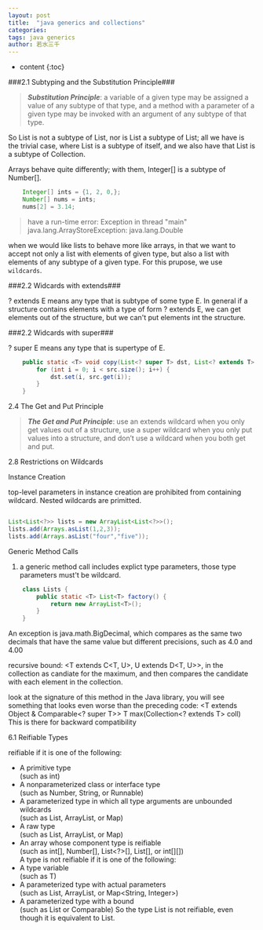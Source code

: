 ```yaml
---
layout: post
title:  "java generics and collections"
categories: 
tags: java generics
author: 若水三千
---
```


* content
{:toc}

###2.1 Subtyping and the Substitution Principle###

> <i>**Substitution Principle**</i>: a variable of a given type may be assigned a value of any subtype
of that type, and a method with a parameter of a given type may be invoked with an
argument of any subtype of that type.

So List<Integer> is not a subtype of List<Number>, nor is List<Number> a subtype of
List<Integer>; all we have is the trivial case, where List<Integer> is a subtype of itself,
and we also have that List<Integer> is a subtype of Collection<Integer>.

Arrays behave quite differently; with them, Integer[] is a subtype of Number[].

```java
    Integer[] ints = {1, 2, 0,};  
    Number[] nums = ints;   
    nums[2] = 3.14;  
```

> have a run-time error: Exception in thread "main" java.lang.ArrayStoreException: java.lang.Double

when we would like lists to behave more like arrays, in that we want to accept not only a list with elements of
given type, but also a list with elements of any subtype of a given type. For this prupose, we use `wildcards`.

###2.2 Widcards with extends###

? extends E means any type that is subtype of some type E. In general if a structure contains elements with a type of form ? extends E, we can get elements out of the structure, but we can't put elements int the structure.


###2.2 Widcards with super###

? super E means any type that is supertype of E.

```java
    public static <T> void copy(List<? super T> dst, List<? extends T> src) {
        for (int i = 0; i < src.size(); i++) {
            dst.set(i, src.get(i));
        }
    }
```

2.4 The Get and Put Principle

> <i>**The Get and Put Principle**</i>: use an extends wildcard when you only get values out of a
structure, use a super wildcard when you only put values into a structure, and don’t use
a wildcard when you both get and put.

2.8 Restrictions on Wildcards

Instance Creation   

top-level parameters in instance creation are prohibited from containing wildcard. Nested wildcards are primitted.

```java

List<List<?>> lists = new ArrayList<List<?>>();
lists.add(Arrays.asList(1,2,3));
lists.add(Arrays.asList("four","five"));
```

Generic Method Calls

1. a generic method call includes explict type parameters, those type parameters must't be wildcard.

```java
    class Lists {
        public static <T> List<T> factory() {
            return new ArrayList<T>();
        }
    }
```

An exception is java.math.BigDecimal, which compares as the same two
decimals that have the same value but different precisions, such as 4.0 and 4.00

recursive bound: <T extends C<T, U>, U extends D<T, U>>, in the collection as candiate for the maximum, and then compares the candidate with each element in the collection.

look at the signature of this method in the Java library, you will see something
that looks even worse than the preceding code:
<T extends Object & Comparable<? super T>>
T max(Collection<? extends T> coll)
This is there for backward compatibility

6.1 Reifiable Types

reifiable if it is one of the following:
- A primitive type  
(such as int)  
- A nonparameterized class or interface type  
(such as Number, String, or Runnable)  
- A parameterized type in which all type arguments are unbounded wildcards  
(such as List<?>, ArrayList<?>, or Map<?, ?>)  
- A raw type  
(such as List, ArrayList, or Map)  
- An array whose component type is reifiable  
(such as int[], Number[], List<?>[], List[], or int[][])  
A type is not reifiable if it is one of the following:  
- A type variable  
(such as T)  
- A parameterized type with actual parameters  
(such as List<Number>, ArrayList<String>, or Map<String, Integer>)  
- A parameterized type with a bound  
(such as List<? extends Number> or Comparable<? super String>)  
So the type List<? extends Object> is not reifiable, even though it is equivalent to List<?>.